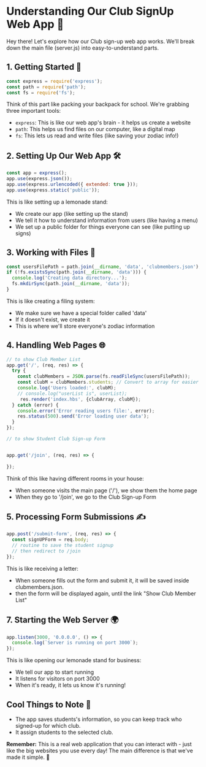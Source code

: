 # Understanding Our Club SignUp Web App 🌟

Hey there! Let's explore how our Club sign-up web app works. We'll break down the main file (server.js) into easy-to-understand parts.

## 1. Getting Started 🚀

```javascript
const express = require('express');
const path = require('path');
const fs = require('fs');
```

Think of this part like packing your backpack for school. We're grabbing three important tools:
- `express`: This is like our web app's brain - it helps us create a website
- `path`: This helps us find files on our computer, like a digital map
- `fs`: This lets us read and write files (like saving your zodiac info!)

## 2. Setting Up Our Web App 🛠️

```javascript
const app = express();
app.use(express.json());
app.use(express.urlencoded({ extended: true }));
app.use(express.static('public'));
```

This is like setting up a lemonade stand:
- We create our app (like setting up the stand)
- We tell it how to understand information from users (like having a menu)
- We set up a public folder for things everyone can see (like putting up signs)

## 3. Working with Files 📁

```javascript
const usersFilePath = path.join(__dirname, 'data', 'clubmembers.json');
if (!fs.existsSync(path.join(__dirname, 'data'))) {
  console.log('Creating data directory...');
  fs.mkdirSync(path.join(__dirname, 'data'));
}
```

This is like creating a filing system:
- We make sure we have a special folder called 'data'
- If it doesn't exist, we create it
- This is where we'll store everyone's zodiac information

## 4. Handling Web Pages 🌐

```javascript
// to show Club Member List
app.get('/', (req, res) => {
  try {
    const clubMembers = JSON.parse(fs.readFileSync(usersFilePath));
    const clubM = clubMembers.students; // Convert to array for easier template handling
    console.log('Users loaded:', clubM);
    // console.log("userList is", userList);
     res.render('index.hbs', {clubArray, clubM});
  } catch (error) {
    console.error('Error reading users file:', error);
    res.status(500).send('Error loading user data');
  }
});

// to show Student Club Sign-up Form


app.get('/join', (req, res) => {
  
});
```

Think of this like having different rooms in your house:
- When someone visits the main page ('/'), we show them the home page
- When they go to '/join', we go to the Club Sign-up Form

## 5. Processing Form Submissions ✍️

```javascript
app.post('/submit-form', (req, res) => {
  const signUPForm = req.body;
  // routine to save the student signup
  // then redirect to /join
});
```

This is like receiving a letter:
- When someone fills out the form and submit it, it will be saved inside clubmembers.json.
- then the form will be displayed again, until the link "Show Club Member List"


## 7. Starting the Web Server 🌍

```javascript
app.listen(3000, '0.0.0.0', () => {
  console.log(`Server is running on port 3000`);
});
```

This is like opening our lemonade stand for business:
- We tell our app to start running
- It listens for visitors on port 3000
- When it's ready, it lets us know it's running!

## Cool Things to Note 🌈

- The app saves students's information, so you can keep track who signed-up for which club.
- It assign students to the selected club.

**Remember:** This is a real web application that you can interact with - just like the big websites you use every day! The main difference is that we've made it simple. 🌟
